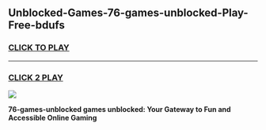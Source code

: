 
## Unblocked-Games-76-games-unblocked-Play-Free-bdufs
<h3>
<a href="https://premium76.site?title=76-games-unblocked&ref=10A">CLICK TO PLAY</a></h3>
<hr>

<h3>
<a href="https://premium76.site?title=76-games-unblocked&ref=10A">CLICK 2 PLAY</a>
  
</h3>

<a href="https://premium76.site?title=76-games-unblocked&ref=10A"><img src="https://clearcache.store/games.png"></a>


**76-games-unblocked games unblocked: Your Gateway to Fun and Accessible Online Gaming**
